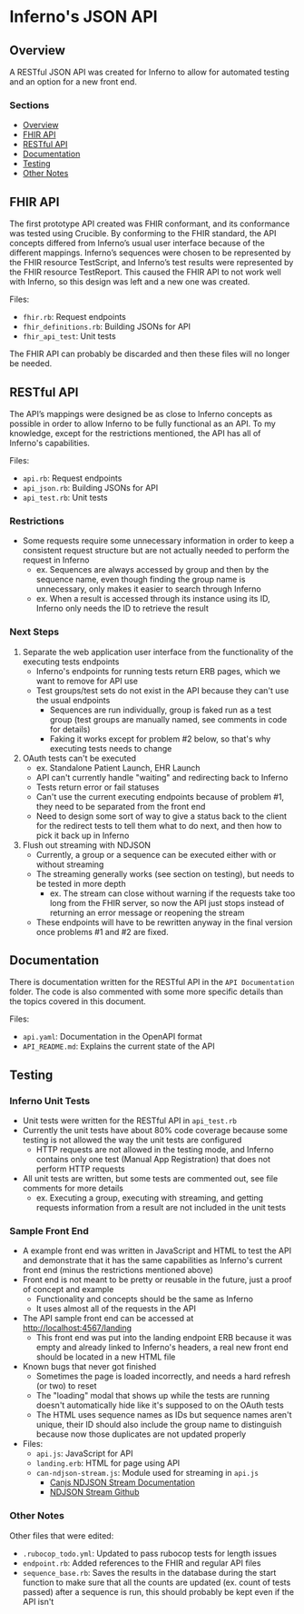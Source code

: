 # Inferno's JSON API

## Overview
A RESTful JSON API was created for Inferno to allow for automated testing and an option for a new front end. 

### Sections
* [Overview](#overview)
* [FHIR API](#fhir-api)
* [RESTful API](#restful-api)
* [Documentation](#documentation)
* [Testing](#testing)
* [Other Notes](#other-notes)

## FHIR API
The first prototype API created was FHIR conformant, and its conformance was tested using Crucible. By conforming to the FHIR standard, the API concepts differed from Inferno’s usual user interface because of the different mappings. Inferno’s sequences were chosen to be represented by the FHIR resource TestScript, and Inferno’s test results were represented by the FHIR resource TestReport. This caused the FHIR API to not work well with Inferno, so this design was left and a new one was created. 

Files:
* `fhir.rb`: Request endpoints
* `fhir_definitions.rb`: Building JSONs for API
* `fhir_api_test`: Unit tests

The FHIR API can probably be discarded and then these files will no longer be needed. 

## RESTful API
The API’s mappings were designed be as close to Inferno concepts as possible in order to allow Inferno to be fully functional as an API. To my knowledge, except for the restrictions mentioned, the API has all of Inferno's capabilities. 

Files: 
* `api.rb`: Request endpoints
* `api_json.rb`: Building JSONs for API
* `api_test.rb`:  Unit tests

### Restrictions
* Some requests require some unnecessary information in order to keep a consistent request structure but are not actually needed to perform the request in Inferno
  * ex. Sequences are always accessed by group and then by the sequence name, even though finding the group name is unnecessary, only makes it easier to search through Inferno
  * ex. When a result is accessed through its instance using its ID, Inferno only needs the ID to retrieve the result

### Next Steps
1. Separate the web application user interface from the functionality of the executing tests endpoints
    * Inferno's endpoints for running tests return ERB pages, which we want to remove for API use
    * Test groups/test sets do not exist in the API because they can't use the usual endpoints
      * Sequences are run individually, group is faked run as a test group (test groups are manually named, see comments in code for details)
      * Faking it works except for problem #2 below, so that's why executing tests needs to change
1. OAuth tests can't be executed
    * ex. Standalone Patient Launch, EHR Launch
    * API can't currently handle "waiting" and redirecting back to Inferno 
    * Tests return error or fail statuses 
    * Can't use the current executing endpoints because of problem #1, they need to be separated from the front end
    * Need to design some sort of way to give a status back to the client for the redirect tests to tell them what to do next, and then how to pick it back up in Inferno
1. Flush out streaming with NDJSON
    * Currently, a group or a sequence can be executed either with or without streaming
    * The streaming generally works (see section on testing), but needs to be tested in more depth
      * ex. The stream can close without warning if the requests take too long from the FHIR server, so now the API just stops instead of returning an error message or reopening the stream
    * These endpoints will have to be rewritten anyway in the final version once problems #1 and #2 are fixed. 

## Documentation
There is documentation written for the RESTful API in the `API Documentation` folder. The code is also commented with some more specific details than the topics covered in this document. 

Files: 
* `api.yaml`: Documentation in the OpenAPI format
* `API_README.md`: Explains the current state of the API

## Testing

### Inferno Unit Tests
* Unit tests were written for the RESTful API in `api_test.rb`
* Currently the unit tests have about 80% code coverage because some testing is not allowed the way the unit tests are configured
  * HTTP requests are not allowed in the testing mode, and Inferno contains only one test (Manual App Registration) that does not perform HTTP requests
* All unit tests are written, but some tests are commented out, see file comments for more details
  * ex. Executing a group, executing with streaming, and getting requests information from a result are not included in the unit tests

### Sample Front End
* A example front end was written in JavaScript and HTML to test the API and demonstrate that it has the same capabilities as Inferno's current front end (minus the restrictions mentioned above)
* Front end is not meant to be pretty or reusable in the future, just a proof of concept and example
  * Functionality and concepts should be the same as Inferno
  * It uses almost all of the requests in the API
* The API sample front end can be accessed at [http://localhost:4567/landing](http://localhost:4567/landing)
  * This front end was put into the landing endpoint ERB because it was empty and already linked to Inferno's headers, a real new front end should be located in a new HTML file
* Known bugs that never got finished 
  * Sometimes the page is loaded incorrectly, and needs a hard refresh (or two) to reset
  * The "loading" modal that shows up while the tests are running doesn't automatically hide like it's supposed to on the OAuth tests
  * The HTML uses sequence names as IDs but sequence names aren't unique, their ID should also include the group name to distinguish because now those duplicates are not updated properly 
* Files: 
  * `api.js`: JavaScript for API
  * `landing.erb`: HTML for page using API
  * `can-ndjson-stream.js`: Module used for streaming in `api.js`
    * [Canjs NDJSON Stream Documentation](https://canjs.com/doc/can-ndjson-stream.html)
    * [NDJSON Stream Github](https://github.com/canjs/can-ndjson-stream)

### Other Notes
Other files that were edited: 
* `.rubocop_todo.yml`: Updated to pass rubocop tests for length issues
* `endpoint.rb`: Added references to the FHIR and regular API files
* `sequence_base.rb`: Saves the results in the database during the start function to make sure that all the counts are updated (ex. count of tests passed) after a sequence is run, this should probably be kept even if the API isn't